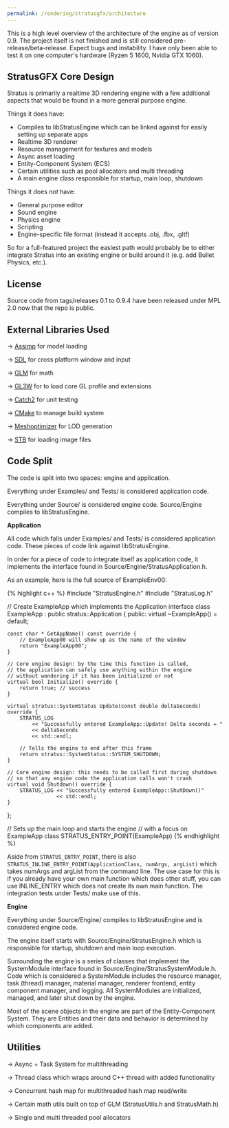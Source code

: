 ```yaml
---
permalink: /rendering/stratusgfx/architecture
---
```


This is a high level overview of the architecture of the engine as of version 0.9. The project itself is not finished and is still considered pre-release/beta-release. Expect bugs and instability. I have only been able to test it on one computer's hardware (Ryzen 5 1600, Nvidia GTX 1060).

## StratusGFX Core Design

Stratus is primarily a realtime 3D rendering engine with a few additional aspects that would be found in a more general purpose engine.

Things it does have:

* Compiles to libStratusEngine which can be linked against for easily setting up separate apps
* Realtime 3D renderer
* Resource management for textures and models
* Async asset loading
* Entity-Component System (ECS)
* Certain utilities such as pool allocators and multi threading
* A main engine class responsible for startup, main loop, shutdown

Things it does *not* have:

* General purpose editor
* Sound engine
* Physics engine
* Scripting
* Engine-specific file format (instead it accepts .obj, .fbx, .gltf)

So for a full-featured project the easiest path would probably be to either integrate Stratus into an existing engine or build around it (e.g. add Bullet Physics, etc.).

## License

Source code from tags/releases 0.1 to 0.9.4 have been released under MPL 2.0 now that the repo is public.

## External Libraries Used

-> [Assimp](https://github.com/assimp/assimp/tree/5a4f7c0a375fd2acc3bda9414d21efe711346ede) for model loading

-> [SDL](https://www.libsdl.org) for cross platform window and input

-> [GLM](https://github.com/g-truc/glm) for math

-> [GL3W](https://github.com/skaslev/gl3w/tree/3755745085ac2e865fd22270cfe9169c26640f70) for to load core GL profile and extensions

-> [Catch2](https://github.com/catchorg/Catch2/tree/432d03d1aab8472a0813c34a7f0e2e1a2c585d22) for unit testing

-> [CMake](https://cmake.org) to manage build system

-> [Meshoptimizer](https://github.com/zeux/meshoptimizer/tree/f734fd572aed5bf76e84d9ed62ca6f4f6c47d84e) for LOD generation

-> [STB](https://github.com/nothings/stb/tree/5736b15f7ea0ffb08dd38af21067c314d6a3aae9) for loading image files

## Code Split

The code is split into two spaces: engine and application.

Everything under Examples/ and Tests/ is considered application code.

Everything under Source/ is considered engine code. Source/Engine compiles to libStratusEngine.

**Application**

All code which falls under Examples/ and Tests/ is considered application code. These pieces of code link against libStratusEngine.

In order for a piece of code to integrate itself as application code, it implements the interface found in Source/Engine/StratusApplication.h.

As an example, here is the full source of ExampleEnv00:

{% highlight c++ %}
#include "StratusEngine.h"
#include "StratusLog.h"

// Create ExampleApp which implements the Application interface
class ExampleApp : public stratus::Application {
public:
    virtual ~ExampleApp() = default;

    const char * GetAppName() const override {
        // ExampleApp00 will show up as the name of the window
        return "ExampleApp00";
    }

    // Core engine design: by the time this function is called,
    // the application can safely use anything within the engine
    // without wondering if it has been initialized or not
    virtual bool Initialize() override {
        return true; // success
    }

    virtual stratus::SystemStatus Update(const double deltaSeconds) override {
        STRATUS_LOG 
            << "Successfully entered ExampleApp::Update! Delta seconds = " 
            << deltaSeconds 
            << std::endl;
        
        // Tells the engine to end after this frame
        return stratus::SystemStatus::SYSTEM_SHUTDOWN;
    }

    // Core engine design: this needs to be called first during shutdown 
    // so that any engine code the application calls won't crash
    virtual void Shutdown() override {
        STRATUS_LOG << "Successfully entered ExampleApp::ShutDown()" 
                    << std::endl;
    }
};

// Sets up the main loop and starts the engine
// with a focus on ExampleApp class
STRATUS_ENTRY_POINT(ExampleApp)
{% endhighlight %}

Aside from `STRATUS_ENTRY_POINT`, there is also `STRATUS_INLINE_ENTRY_POINT(ApplicationClass, numArgs, argList)` which takes numArgs and argList from the command line. The use case for this is if you already have your own main function which does other stuff, you can use INLINE_ENTRY which does not create its own main function. The integration tests under Tests/ make use of this.

**Engine**

Everything under Source/Engine/ compiles to libStratusEngine and is considered engine code.

The engine itself starts with Source/Engine/StratusEngine.h which is responsible for startup, shutdown and main loop execution.

Surrounding the engine is a series of classes that implement the SystemModule interface found in Source/Engine/StratusSystemModule.h. Code which is considered a SystemModule includes the resource manager, task (thread) manager, material manager, renderer frontend, entity component manager, and logging. All SystemModules are initialized, managed, and later shut down by the engine.

Most of the scene objects in the engine are part of the Entity-Component System. They are Entities and their data and behavior is determined by which components are added.

## Utilities

-> Async + Task System for multithreading

-> Thread class which wraps around C++ thread with added functionality

-> Concurrent hash map for multithreaded hash map read/write

-> Certain math utils built on top of GLM (StratusUtils.h and StratusMath.h)

-> Single and multi threaded pool allocators
